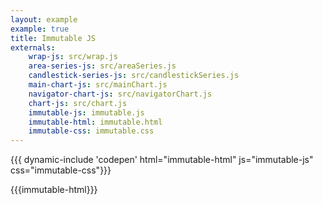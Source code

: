 ```yaml
---
layout: example
example: true
title: Immutable JS
externals:
    wrap-js: src/wrap.js
    area-series-js: src/areaSeries.js
    candlestick-series-js: src/candlestickSeries.js
    main-chart-js: src/mainChart.js
    navigator-chart-js: src/navigatorChart.js
    chart-js: src/chart.js
    immutable-js: immutable.js
    immutable-html: immutable.html
    immutable-css: immutable.css
---
```


{{{ dynamic-include 'codepen' html="immutable-html" js="immutable-js" css="immutable-css"}}}

<style>
{{{immutable-css}}}
</style>

{{{immutable-html}}}

<script>
{{{wrap-js}}}
{{{area-series-js}}}
{{{candlestick-series-js}}}
{{{main-chart-js}}}
{{{navigator-chart-js}}}
{{{chart-js}}}
{{{immutable-js}}}
</script>

&nbsp;
